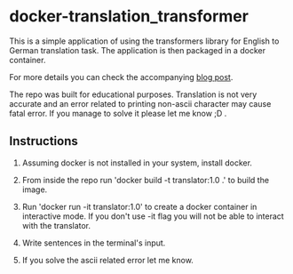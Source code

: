 # docker-translation_transformer

This is a simple application of using the transformers library for English to German
translation task. The application is then packaged in a docker container.

For more details you can check the accompanying [blog post](https://medium.com/codex/build-an-english-to-german-translator-with-docker-and-huggingface-transformers-in-15-minutes-with-ml-8386135a3fa9). 

The repo was built for educational purposes. Translation is not very accurate and 
an error related to printing non-ascii character may cause fatal error. 
If you manage to solve it please let me know ;D .

## Instructions
1. Assuming docker is not installed in your system, install docker.

2. From inside the repo run 'docker build -t translator:1.0 .' to build the image.

3. Run 'docker run -it translator:1.0' to create a docker container in interactive mode. If you don't use -it flag
   you will not be able to interact with the translator.
   
4. Write sentences in the terminal's input.

5. If you solve the ascii related error let me know.
